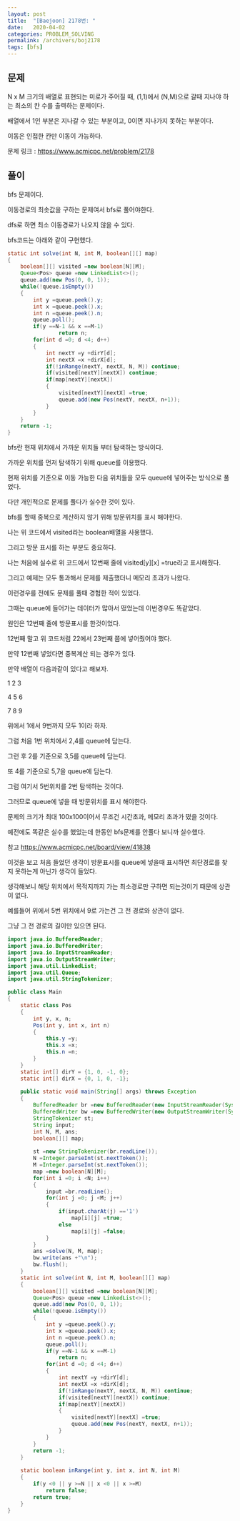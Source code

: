 ```yaml
---
layout: post
title:  "[Baejoon] 2178번: "
date:   2020-04-02
categories: PROBLEM_SOLVING
permalink: /archivers/boj2178
tags: [bfs]
---
```


## 문제

N x M 크기의 배열로 표현되는 미로가 주어질 때, (1,1)에서 (N,M)으로 갈때
지나야 하는 최소의 칸 수를 출력하는 문제이다.   

배열에서 1인 부분은 지나갈 수 있는 부분이고, 0이면 지나가지 못하는 부분이다.   

이동은 인접한 칸만 이동이 가능하다.   

문제 링크 : <https://www.acmicpc.net/problem/2178>   

## 풀이

bfs 문제이다.   

이동경로의 최솟값을 구하는 문제여서 bfs로 풀어야한다.   

dfs로 하면 최소 이동경로가 나오지 않을 수 있다.   

bfs코드는 아래와 같이 구현했다.   

~~~java
static int solve(int N, int M, boolean[][] map)
{
	boolean[][] visited =new boolean[N][M];
	Queue<Pos> queue =new LinkedList<>();
	queue.add(new Pos(0, 0, 1));
	while(!queue.isEmpty())
	{
		int y =queue.peek().y;
		int x =queue.peek().x;
		int n =queue.peek().n;
		queue.poll();
		if(y ==N-1 && x ==M-1)
				return n;
		for(int d =0; d <4; d++)
		{
			int nextY =y +dirY[d];
			int nextX =x +dirX[d];
			if(!inRange(nextY, nextX, N, M)) continue;
			if(visited[nextY][nextX]) continue;
			if(map[nextY][nextX])
			{
				visited[nextY][nextX] =true;
				queue.add(new Pos(nextY, nextX, n+1));
			}
		}
	}
	return -1;
}
~~~

bfs란 현재 위치에서 가까운 위치들 부터 탐색하는 방식이다.   

가까운 위치를 먼저 탐색하기 위해 queue를 이용했다.   

현재 위치를 기준으로 이동 가능한 다음 위치들을 모두 queue에 넣어주는 방식으로 풀었다.   



다만 개인적으로 문제를 풀다가 실수한 것이 있다.   

bfs를 할때 중복으로 계산하지 않기 위해 방문위치를 표시 해야한다.   

나는 위 코드에서 visited라는 boolean배열을 사용했다.   

그리고 방문 표시를 하는 부분도 중요하다.   

나는 처음에 실수로 위 코드에서 12번째 줄에 visited[y][x] =true라고 표시해줬다.   

그리고 예제는 모두 통과해서 문제를 제출했더니 메모리 초과가 나왔다.   

이런경우를 전에도 문제를 풀때 경험한 적이 있었다.   

그때는 queue에 들어가는 데이터가 많아서 떴었는데 이번경우도 똑같았다.   

원인은 12번째 줄에 방문표시를 한것이었다.   

12번째 말고 위 코드처럼 22에서 23번째 쯤에 넣어줬어야 했다.   

만약 12번째 넣었다면 중복계산 되는 경우가 있다.   

만약 배열이 다음과같이 있다고 해보자.   

1 2 3

4 5 6

7 8 9

위에서 1에서 9번까지 모두 1이라 하자.   

그럼 처음 1번 위치에서 2,4를 queue에 담는다.   

그런 후 2를 기준으로 3,5를 queue에 담는다.   

또 4를 기준으로 5,7을 queue에 담는다.   

그럼 여기서 5번위치를 2번 탐색하는 것이다.   

그러므로 queue에 넣을 때 방문위치를 표시 해야한다.   

문제의 크기가 최대 100x100이어서 무조건 시간초과, 메모리 초과가 떴을 것이다.   

예전에도 똑같은 실수를 했었는데 한동안 bfs문제를 안풀다 보니까 실수했다.   

참고 <https://www.acmicpc.net/board/view/41838>   


이것을 보고 처음 들었던 생각이 방문표시를 queue에 넣을때 표시하면 최단경로를
찾지 못하는게 아닌가 생각이 들었다.   

생각해보니 해당 위치에서 목적지까지 가는 최소경로만 구하면 되는것이기 때문에 상관이 없다.   

예를들어 위에서 5번 위치에서 9로 가는건 그 전 경로와 상관이 없다.   

그냥 그 전 경로의 길이만 있으면 된다.   



~~~java
import java.io.BufferedReader;
import java.io.BufferedWriter;
import java.io.InputStreamReader;
import java.io.OutputStreamWriter;
import java.util.LinkedList;
import java.util.Queue;
import java.util.StringTokenizer;

public class Main
{
	static class Pos
	{
		int y, x, n;
		Pos(int y, int x, int n)
		{
			this.y =y;
			this.x =x;
			this.n =n;
		}
	}
	static int[] dirY = {1, 0, -1, 0};
	static int[] dirX = {0, 1, 0, -1};
	
	public static void main(String[] args) throws Exception
	{
		BufferedReader br =new BufferedReader(new InputStreamReader(System.in));
		BufferedWriter bw =new BufferedWriter(new OutputStreamWriter(System.out));
		StringTokenizer st;
		String input;
		int N, M, ans;
		boolean[][] map;
		
		st =new StringTokenizer(br.readLine());
		N =Integer.parseInt(st.nextToken());
		M =Integer.parseInt(st.nextToken());
		map =new boolean[N][M];
		for(int i =0; i <N; i++)
		{
			input =br.readLine();
			for(int j =0; j <M; j++)
			{
				if(input.charAt(j) =='1')
					map[i][j] =true;
				else
					map[i][j] =false;
			}
		}
		ans =solve(N, M, map);
		bw.write(ans +"\n");
		bw.flush();
	}
	static int solve(int N, int M, boolean[][] map)
	{
		boolean[][] visited =new boolean[N][M];
		Queue<Pos> queue =new LinkedList<>();
		queue.add(new Pos(0, 0, 1));
		while(!queue.isEmpty())
		{
			int y =queue.peek().y;
			int x =queue.peek().x;
			int n =queue.peek().n;
			queue.poll();
			if(y ==N-1 && x ==M-1)
				return n;
			for(int d =0; d <4; d++)
			{
				int nextY =y +dirY[d];
				int nextX =x +dirX[d];
				if(!inRange(nextY, nextX, N, M)) continue;
				if(visited[nextY][nextX]) continue;
				if(map[nextY][nextX])
				{
					visited[nextY][nextX] =true;
					queue.add(new Pos(nextY, nextX, n+1));
				}
			}
		}
		return -1;
	}
	
	static boolean inRange(int y, int x, int N, int M)
	{
		if(y <0 || y >=N || x <0 || x >=M)
			return false;
		return true;
	}
}
~~~


